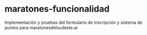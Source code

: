 # maratones-funcionalidad
Implementación y pruebas del formulario de inscripción y sistema de puntos para maratonesdelsudeste.ar
